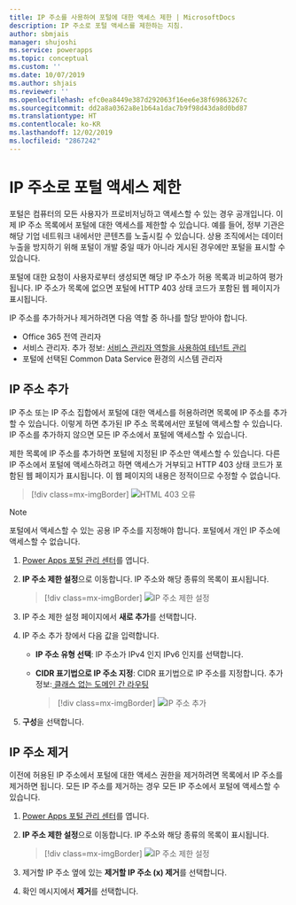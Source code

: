 ```yaml
---
title: IP 주소를 사용하여 포털에 대한 액세스 제한 | MicrosoftDocs
description: IP 주소로 포털 액세스를 제한하는 지침.
author: sbmjais
manager: shujoshi
ms.service: powerapps
ms.topic: conceptual
ms.custom: ''
ms.date: 10/07/2019
ms.author: shjais
ms.reviewer: ''
ms.openlocfilehash: efc0ea8449e387d292063f16ee6e38f69863267c
ms.sourcegitcommit: dd2a8a0362a8e1b64a1dac7b9f98d43da8d0bd87
ms.translationtype: HT
ms.contentlocale: ko-KR
ms.lasthandoff: 12/02/2019
ms.locfileid: "2867242"
---
```

# <a name="restrict-portal-access-by-ip-address"></a>IP 주소로 포털 액세스 제한

포털은 컴퓨터의 모든 사용자가 프로비저닝하고 액세스할 수 있는 경우 공개입니다. 이제 IP 주소 목록에서 포털에 대한 액세스를 제한할 수 있습니다. 예를 들어, 정부 기관은 해당 기업 네트워크 내에서만 콘텐츠를 노출시킬 수 있습니다. 상용 조직에서는 데이터 누출을 방지하기 위해 포털이 개발 중일 때가 아니라 게시된 경우에만 포털을 표시할 수 있습니다.

포털에 대한 요청이 사용자로부터 생성되면 해당 IP 주소가 허용 목록과 비교하여 평가됩니다. IP 주소가 목록에 없으면 포털에 HTTP 403 상태 코드가 포함된 웹 페이지가 표시됩니다.

IP 주소를 추가하거나 제거하려면 다음 역할 중 하나를 할당 받아야 합니다.
- Office 365 전역 관리자 
- 서비스 관리자. 추가 정보: [서비스 관리자 역할을 사용하여 테넌트 관리](https://technet.microsoft.com/library/mt793847.aspx)  
- 포털에 선택된 Common Data Service 환경의 시스템 관리자

## <a name="add-an-ip-address"></a>IP 주소 추가

IP 주소 또는 IP 주소 집합에서 포털에 대한 액세스를 허용하려면 목록에 IP 주소를 추가할 수 있습니다. 이렇게 하면 추가된 IP 주소 목록에서만 포털에 액세스할 수 있습니다. IP 주소를 추가하지 않으면 모든 IP 주소에서 포털에 액세스할 수 있습니다.

제한 목록에 IP 주소를 추가하면 포털에 지정된 IP 주소만 액세스할 수 있습니다. 다른 IP 주소에서 포털에 액세스하려고 하면 액세스가 거부되고 HTTP 403 상태 코드가 포함된 웹 페이지가 표시됩니다. 이 웹 페이지의 내용은 정적이므로 수정할 수 없습니다.

> [!div class=mx-imgBorder]
> ![HTML 403 오류](../media/ip-address-page-error.png "HTML 403 오류")  

> [!NOTE]
> 포털에서 액세스할 수 있는 공용 IP 주소를 지정해야 합니다. 포털에서 개인 IP 주소에 액세스할 수 없습니다.

1.  [Power Apps 포털 관리 센터](admin-overview.md)를 엽니다.

2.  **IP 주소 제한 설정**으로 이동합니다. IP 주소와 해당 종류의 목록이 표시됩니다.

    > [!div class=mx-imgBorder]
    > ![IP 주소 제한 설정](../media/set-up-ip-address-restrict.png "IP 주소 제한 설정")

3.  IP 주소 제한 설정 페이지에서 **새로 추가**를 선택합니다.

4.  IP 주소 추가 창에서 다음 값을 입력합니다.

    - **IP 주소 유형 선택**: IP 주소가 IPv4 인지 IPv6 인지를 선택합니다.

    - **CIDR 표기법으로 IP 주소 지정**: CIDR 표기법으로 IP 주소를 지정합니다. 추가 정보:[ 클래스 없는 도메인 간 라우팅](https://en.wikipedia.org/wiki/Classless_Inter-Domain_Routing)

      > [!div class=mx-imgBorder]
      > ![IP 주소 추가](../media/add-ip-address.png "IP 주소 추가")    

5.  **구성**을 선택합니다.

## <a name="remove-an-ip-address"></a>IP 주소 제거

이전에 허용된 IP 주소에서 포털에 대한 액세스 권한을 제거하려면 목록에서 IP 주소를 제거하면 됩니다. 모든 IP 주소를 제거하는 경우 모든 IP 주소에서 포털에 액세스할 수 있습니다.

1.  [Power Apps 포털 관리 센터](admin-overview.md)를 엽니다.

2.  **IP 주소 제한 설정**으로 이동합니다. IP 주소와 해당 종류의 목록이 표시됩니다.

    > [!div class=mx-imgBorder]
    > ![IP 주소 제한 설정](../media/set-up-ip-address-restrict.png "IP 주소 제한 설정")

3.  제거할 IP 주소 옆에 있는 **제거할 IP 주소 (x) 제거**를 선택합니다.

4.  확인 메시지에서 **제거**를 선택합니다.

